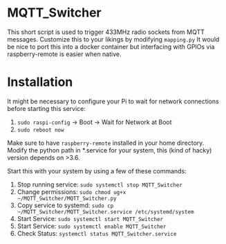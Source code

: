 # MQTT_Switcher
This short script is used to trigger 433MHz radio sockets from MQTT messages.
Customize this to your likings by modifying `mapping.py`
It would be nice to port this into a docker container but interfacing with GPIOs via raspberry-remote is easier when native.

# Installation
It might be necessary to configure your Pi to wait for network connections before starting this service:  
1. `sudo raspi-config` -> Boot -> Wait for Network at Boot  
1. `sudo reboot now`

Make sure to have `raspberry-remote` installed in your home directory.
Modify the python path in *.service for your system, this (kind of hacky) version depends on >3.6.

Start this with your system by using a few of these commands:
1. Stop running service: `sudo systemctl stop MQTT_Switcher`
1. Change permissions: `sudo chmod ug+x ~/MQTT_Switcher/MQTT_Switcher.py`
1. Copy service to systemd: `sudo cp ~/MQTT_Switcher/MQTT_Switcher.service /etc/systemd/system`
1. Start Service: `sudo systemctl start MQTT_Switcher`
1. Start Service: `sudo systemctl enable MQTT_Switcher`
1. Check Status: `systemctl status MQTT_Switcher.service`



